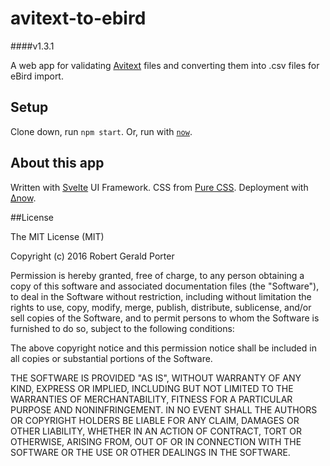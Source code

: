 # avitext-to-ebird
####v1.3.1

A web app for validating [Avitext](https://github.com/rgeraldporter/avitext-spec) files and converting them into .csv files for eBird import.

## Setup

Clone down, run `npm start`. Or, run with [`now`](https://zeit.co/now).

## About this app

Written with [Svelte](https://svelte.technology/) UI Framework. CSS from [Pure CSS](http://purecss.io/). Deployment with [Δnow](https://zeit.co/now).

##License

The MIT License (MIT)

Copyright (c) 2016 Robert Gerald Porter

Permission is hereby granted, free of charge, to any person obtaining a copy
of this software and associated documentation files (the "Software"), to deal
in the Software without restriction, including without limitation the rights
to use, copy, modify, merge, publish, distribute, sublicense, and/or sell
copies of the Software, and to permit persons to whom the Software is
furnished to do so, subject to the following conditions:

The above copyright notice and this permission notice shall be included in
all copies or substantial portions of the Software.

THE SOFTWARE IS PROVIDED "AS IS", WITHOUT WARRANTY OF ANY KIND, EXPRESS OR
IMPLIED, INCLUDING BUT NOT LIMITED TO THE WARRANTIES OF MERCHANTABILITY,
FITNESS FOR A PARTICULAR PURPOSE AND NONINFRINGEMENT. IN NO EVENT SHALL THE
AUTHORS OR COPYRIGHT HOLDERS BE LIABLE FOR ANY CLAIM, DAMAGES OR OTHER
LIABILITY, WHETHER IN AN ACTION OF CONTRACT, TORT OR OTHERWISE, ARISING FROM,
OUT OF OR IN CONNECTION WITH THE SOFTWARE OR THE USE OR OTHER DEALINGS IN
THE SOFTWARE.
